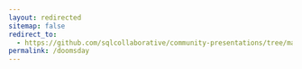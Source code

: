 ```yaml
---
layout: redirected
sitemap: false
redirect_to:
  - https://github.com/sqlcollaborative/community-presentations/tree/master/chrissy-lemaire
permalink: /doomsday
---
```

